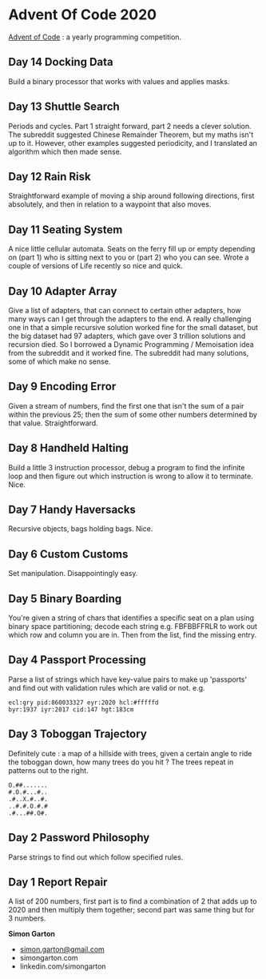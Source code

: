 # Advent Of Code 2020

[Advent of Code](https://adventofcode.com/) : a yearly programming competition.

## Day 14 Docking Data
Build a binary processor that works with values and applies masks.

## Day 13 Shuttle Search
Periods and cycles. Part 1 straight forward, part 2 needs a clever solution. The
subreddit suggested Chinese Remainder Theorem, but my maths isn't up to it. However,
other examples suggested periodicity, and I translated an algorithm which then made sense.

## Day 12 Rain Risk
Straightforward example of moving a ship around following directions, first
absolutely, and then in relation to a waypoint that also moves.

## Day 11 Seating System
A nice little cellular automata. Seats on the ferry fill up or empty depending on 
(part 1) who is sitting next to you or (part 2) who you can see. Wrote a 
couple of versions of Life recently so nice and quick.

## Day 10 Adapter Array
Give a list of adapters, that can connect to certain other adapters, how many 
ways can I get through the adapters to the end. A really challenging one in that
a simple recursive solution worked fine for the small dataset, but the
big dataset had 97 adapters, which gave over 3 trillion solutions and 
recursion died. So I borrowed a Dynamic Programming / Memoisation idea from the
subreddit and it worked fine. The subreddit had many solutions, some of which
make no sense.

## Day 9 Encoding Error
Given a stream of numbers, find the first one that isn't the sum of a pair within the previous 25;
then the sum of some other numbers determined by that value. Straightforward.

## Day 8 Handheld Halting
Build a little 3 instruction processor, debug a program to find the infinite loop
and then figure out which instruction is wrong to allow it to terminate. Nice.

## Day 7 Handy Haversacks
Recursive objects, bags holding bags. Nice.

## Day 6 Custom Customs
Set manipulation. Disappointingly easy.

## Day 5 Binary Boarding
You're given a string of chars that identifies a specific seat on a
plan using binary space partitioning; decode each string e.g.
FBFBBFFRLR to work out which row and column you are in. Then from 
the list, find the missing entry.

## Day 4 Passport Processing
Parse a list of strings which have key-value pairs to make up
'passports' and find out with validation rules which are valid or not. e.g.

```'''  
ecl:gry pid:860033327 eyr:2020 hcl:#fffffd
byr:1937 iyr:2017 cid:147 hgt:183cm
```

## Day 3 Toboggan Trajectory
Definitely cute : a map of a hillside with trees, given a certain
angle to ride the toboggan down, how many trees do you hit ? The trees
repeat in patterns out to the right.

```
O.##.......
#.O.#...#..
.#..X.#..#.
..#.#.O.#.#
.#...##.O#.
```

## Day 2 Password Philosophy
Parse strings to find out which follow specified rules.

## Day 1 Report Repair
A list of 200 numbers, first part is to find a combination of 2 that adds up to 2020
and then multiply them together; second part was same thing but for 3 numbers.

**Simon Garton**
- simon.garton@gmail.com  
- simongarton.com  
- linkedin.com/simongarton